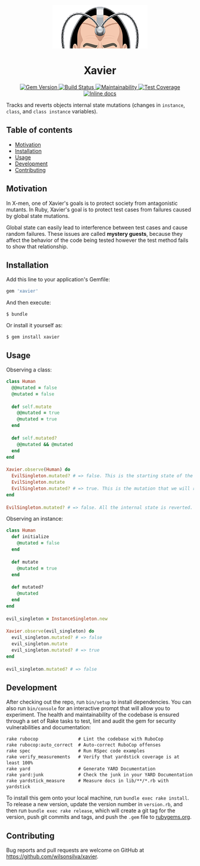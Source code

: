 <p align="center">
  <img src="https://github.com/wilsonsilva/xavier/raw/master/logo.png">
</p>

<h1 align="center">Xavier</h1>

<p align="center">
  <a href="http://badge.fury.io/rb/xavier">
    <img src="https://badge.fury.io/rb/xavier.svg" alt="Gem Version">
  </a>
  <a href="https://travis-ci.org/wilsonsilva/xavier">
    <img src="https://travis-ci.org/wilsonsilva/xavier.svg?branch=master" alt="Build Status">
  </a>
  <a href="https://codeclimate.com/github/wilsonsilva/xavier/maintainability">
    <img src="https://api.codeclimate.com/v1/badges/7473cd7cdcf12b4bb453/maintainability" alt="Maintainability">
  </a>
  <a href="https://codeclimate.com/github/wilsonsilva/xavier/test_coverage">
    <img src="https://api.codeclimate.com/v1/badges/7473cd7cdcf12b4bb453/test_coverage" alt="Test Coverage">
  </a>
  <a href="http://inch-ci.org/github/wilsonsilva/xavier">
    <img src="http://inch-ci.org/github/wilsonsilva/xavier.svg?branch=master" alt="Inline docs">
  </a>
</p>

Tracks and reverts objects internal state mutations (changes in `instance`, `class`, and `class instance` variables).

## Table of contents

* [Motivation](#motivation)
* [Installation](#installation)
* [Usage](#usage)
* [Development](#development)
* [Contributing](#contributing)

## Motivation

In X-men, one of Xavier's goals is to protect society from antagonistic mutants. In Ruby, Xavier's goal is to protect
test cases from failures caused by global state mutations.

Global state can easily lead to interference between test cases and cause random failures. These issues are called
__mystery guests__, because they affect the behavior of the code being tested however the test method fails to show
that relationship.

## Installation

Add this line to your application's Gemfile:

```ruby
gem 'xavier'
```

And then execute:

    $ bundle

Or install it yourself as:

    $ gem install xavier

## Usage

Observing a class:

```ruby
class Human
  @@mutated = false
  @mutated = false

  def self.mutate
    @@mutated = true
    @mutated = true
  end

  def self.mutated?
    @@mutated && @mutated
  end
end

Xavier.observe(Human) do
  EvilSingleton.mutated? # => false. This is the starting state of the class.
  EvilSingleton.mutate
  EvilSingleton.mutated? # => true. This is the mutation that we will revert.
end

EvilSingleton.mutated? # => false. All the internal state is reverted.
```

Observing an instance:

```ruby
class Human
  def initialize
    @mutated = false
  end

  def mutate
    @mutated = true
  end

  def mutated?
    @mutated
  end
end

evil_singleton = InstanceSingleton.new

Xavier.observe(evil_singleton) do
  evil_singleton.mutated? # => false
  evil_singleton.mutate
  evil_singleton.mutated? # => true
end

evil_singleton.mutated? # => false
```

## Development

After checking out the repo, run `bin/setup` to install dependencies. You can also run `bin/console` for an interactive
prompt that will allow you to experiment. The health and maintainability of the codebase is ensured through a set of
Rake tasks to test, lint and audit the gem for security vulnerabilities and documentation:

```
rake rubocop               # Lint the codebase with RuboCop
rake rubocop:auto_correct  # Auto-correct RuboCop offenses
rake spec                  # Run RSpec code examples
rake verify_measurements   # Verify that yardstick coverage is at least 100%
rake yard                  # Generate YARD Documentation
rake yard:junk             # Check the junk in your YARD Documentation
rake yardstick_measure     # Measure docs in lib/**/*.rb with yardstick
```

To install this gem onto your local machine, run `bundle exec rake install`. To release a new version, update the
version number in `version.rb`, and then run `bundle exec rake release`, which will create a git tag for the version,
push git commits and tags, and push the `.gem` file to [rubygems.org](https://rubygems.org).

## Contributing

Bug reports and pull requests are welcome on GitHub at https://github.com/wilsonsilva/xavier.
